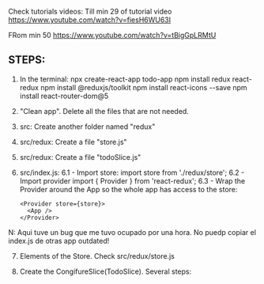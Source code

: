 Check tutorials videos:
Till min 29 of tutorial video
https://www.youtube.com/watch?v=fiesH6WU63I

FRom min 50
https://www.youtube.com/watch?v=tBigGpLRMtU

## STEPS:

1.  In the terminal:
    npx create-react-app todo-app
    npm install redux react-redux
    npm install @reduxjs/toolkit
    npm install react-icons --save
    npm install react-router-dom@5

2.  "Clean app". Delete all the files that are not needed.

3.  src: Create another folder named "redux"

4.  src/redux: Create a file "store.js"

5.  src/redux: Create a file "todoSlice.js"

6.  src/index.js:
    6.1 - Import store:
    import store from './redux/store';
    6.2 - Import provider
    import { Provider } from 'react-redux';
    6.3 - Wrap the Provider around the App so the whole app has access to the store:

        <Provider store={store}>
          <App />
        </Provider>

N: Aqui tuve un bug que me tuvo ocupado por una hora. No puedp copiar el index.js de otras app outdated!

7. Elements of the Store. Check src/redux/store.js

8. Create the CongifureSlice(TodoSlice). Several steps:
